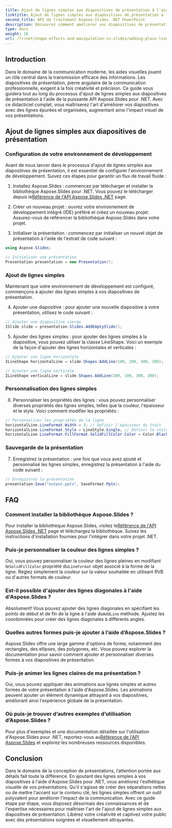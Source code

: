 ```yaml
---
title: Ajout de lignes simples aux diapositives de présentation à l'aide d'Aspose.Slides
linktitle: Ajout de lignes simples aux diapositives de présentation à l'aide d'Aspose.Slides
second_title: API de traitement Aspose.Slides .NET PowerPoint
description: Découvrez comment améliorer vos diapositives de présentation en ajoutant des lignes simples à l'aide d'Aspose.Slides for .NET. Suivez ce guide complet avec des instructions étape par étape et des exemples de code source.
type: docs
weight: 16
url: /fr/net/shape-effects-and-manipulation-in-slides/adding-plain-lines/
---
```


## Introduction

Dans le domaine de la communication moderne, les aides visuelles jouent un rôle central dans la transmission efficace des informations. Les diapositives de présentation, pierre angulaire de la communication professionnelle, exigent à la fois créativité et précision. Ce guide vous guidera tout au long du processus d'ajout de lignes simples aux diapositives de présentation à l'aide de la puissante API Aspose.Slides pour .NET. Avec ce didacticiel complet, vous maîtriserez l'art d'améliorer vos diapositives avec des lignes épurées et organisées, augmentant ainsi l'impact visuel de vos présentations.

## Ajout de lignes simples aux diapositives de présentation

### Configuration de votre environnement de développement

Avant de nous lancer dans le processus d'ajout de lignes simples aux diapositives de présentation, il est essentiel de configurer l'environnement de développement. Suivez ces étapes pour garantir un flux de travail fluide :

1.  Installez Aspose.Slides : commencez par télécharger et installer la bibliothèque Aspose.Slides pour .NET. Vous pouvez le télécharger depuis le[Référence de l'API Aspose.Slides .NET](https://reference.aspose.com/slides/net/) page.

2. Créer un nouveau projet : ouvrez votre environnement de développement intégré (IDE) préféré et créez un nouveau projet. Assurez-vous de référencer la bibliothèque Aspose.Slides dans votre projet.

3. Initialiser la présentation : commencez par initialiser un nouvel objet de présentation à l'aide de l'extrait de code suivant :

```csharp
using Aspose.Slides;

// Initialiser une présentation
Presentation presentation = new Presentation();
```

### Ajout de lignes simples

Maintenant que votre environnement de développement est configuré, commençons à ajouter des lignes simples à vos diapositives de présentation.

4. Ajouter une diapositive : pour ajouter une nouvelle diapositive à votre présentation, utilisez le code suivant :

```csharp
// Ajouter une diapositive vierge
ISlide slide = presentation.Slides.AddEmptySlide();
```

5. Ajouter des lignes simples : pour ajouter des lignes simples à la diapositive, vous pouvez utiliser la classe LineShape. Voici un exemple de la façon d'ajouter des lignes horizontales et verticales :

```csharp
// Ajouter une ligne horizontale
ILineShape horizontalLine = slide.Shapes.AddLine(100, 200, 500, 200);

// Ajouter une ligne verticale
ILineShape verticalLine = slide.Shapes.AddLine(300, 100, 300, 300);
```

### Personnalisation des lignes simples

6. Personnaliser les propriétés des lignes : vous pouvez personnaliser diverses propriétés des lignes simples, telles que la couleur, l'épaisseur et le style. Voici comment modifier les propriétés :

```csharp
// Personnaliser les propriétés de la ligne
horizontalLine.LineFormat.Width = 3; // Définir l'épaisseur du trait
horizontalLine.LineFormat.Style = LineStyle.Single; // Définir le style de ligne
horizontalLine.LineFormat.FillFormat.SolidFillColor.Color = Color.Black; // Définir la couleur de la ligne
```

### Sauvegarde de la présentation

7. Enregistrez la présentation : une fois que vous avez ajouté et personnalisé les lignes simples, enregistrez la présentation à l'aide du code suivant :

```csharp
// Enregistrez la présentation
presentation.Save("output.pptx", SaveFormat.Pptx);
```

## FAQ

### Comment installer la bibliothèque Aspose.Slides ?
 Pour installer la bibliothèque Aspose.Slides, visitez le[Référence de l'API Aspose.Slides .NET](https://reference.aspose.com/slides/net/) page et téléchargez la bibliothèque. Suivez les instructions d'installation fournies pour l'intégrer dans votre projet .NET.

### Puis-je personnaliser la couleur des lignes simples ?
 Oui, vous pouvez personnaliser la couleur des lignes pleines en modifiant le`SolidFillColor` propriété du`LineFormat` objet associé à la forme de la ligne. Réglez simplement la couleur sur la valeur souhaitée en utilisant RVB ou d'autres formats de couleur.

### Est-il possible d'ajouter des lignes diagonales à l'aide d'Aspose.Slides ?
 Absolument! Vous pouvez ajouter des lignes diagonales en spécifiant les points de début et de fin de la ligne à l'aide du`AddLine` méthode. Ajustez les coordonnées pour créer des lignes diagonales à différents angles.

### Quelles autres formes puis-je ajouter à l’aide d’Aspose.Slides ?
Aspose.Slides offre une large gamme d'options de forme, notamment des rectangles, des ellipses, des polygones, etc. Vous pouvez explorer la documentation pour savoir comment ajouter et personnaliser diverses formes à vos diapositives de présentation.

### Puis-je animer les lignes claires de ma présentation ?
Oui, vous pouvez appliquer des animations aux lignes simples et autres formes de votre présentation à l'aide d'Aspose.Slides. Les animations peuvent ajouter un élément dynamique attrayant à vos diapositives, améliorant ainsi l'expérience globale de la présentation.

### Où puis-je trouver d’autres exemples d’utilisation d’Aspose.Slides ?
 Pour plus d'exemples et une documentation détaillée sur l'utilisation d'Aspose.Slides pour .NET, reportez-vous au[Référence de l'API Aspose.Slides](https://reference.aspose.com/slides/net/) et explorez les nombreuses ressources disponibles.

## Conclusion

Dans le domaine de la conception de présentations, l’attention portée aux détails fait toute la différence. En ajoutant des lignes simples à vos diapositives à l'aide d'Aspose.Slides pour .NET, vous améliorez l'esthétique visuelle de vos présentations. Qu'il s'agisse de créer des séparations nettes ou de mettre l'accent sur le contenu clé, les lignes simples offrent un outil polyvalent pour améliorer l'impact de la communication. Avec ce guide étape par étape, vous disposez désormais des connaissances et de l'expertise nécessaires pour maîtriser l'art de l'ajout de lignes simples aux diapositives de présentation. Libérez votre créativité et captivez votre public avec des présentations soignées et visuellement attrayantes.